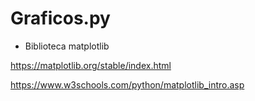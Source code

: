 # Graficos.py

- Biblioteca matplotlib

https://matplotlib.org/stable/index.html

https://www.w3schools.com/python/matplotlib_intro.asp
